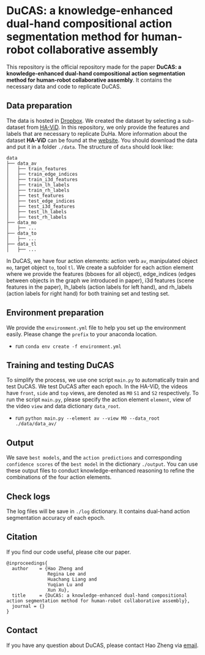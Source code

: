 # DuCAS: a knowledge-enhanced dual-hand compositional action segmentation method for human-robot collaborative assembly

This repository is the official repository made for the paper **DuCAS: a knowledge-enhanced dual-hand compositional action segmentation method for human-robot collaborative assembly**. It contains the necessary data and code to replicate DuCAS.

## Data preparation
The data is hosted in [Dropbox](https://www.dropbox.com/scl/fo/314g59o3qlplkwk2zfvyh/h?rlkey=yow1900rkxf5pukv4a7svt9rl&dl=0). We created the dataset by selecting a sub-dataset from [HA-ViD](https://iai-hrc.github.io/ha-vid). In this repository, we only provide the features and labels that are necessary to replicate DuHa. More information about the dataset **HA-ViD** can be found at the [website](https://iai-hrc.github.io/ha-vid).
You should download the data and put it in a folder `./data`. 
The structure of `data` should look like:
```
data
├── data_av
│   ├── train_features
│   ├── train_edge_indices
│   ├── train_i3d_features
│   ├── train_lh_labels
│   ├── train_rh_labels
│   ├── test_features
│   ├── test_edge_indices
│   ├── test_i3d_features
│   ├── test_lh_labels
│   ├── test_rh_labels
├── data_mo
│   ├── ...
├── data_to
│   ├── ...
├── data_tl
│   ├── ...
```

In DuCAS, we have four action elements: action verb `av`, manipulated object `mo`, target object `to`, tool `tl`. We create a subfolder for each action element where we provide the features (bboxes for all object), edge_indices (edges between objects in the graph we introduced in paper), i3d features (scene features in the paper), lh_labels (action labels for left hand), and rh_labels (action labels for right hand) for both training set and testing set.

## Environment preparation
We provide the `environment.yml` file to help you set up the environment easily. Please change the `prefix` to your anaconda location.
* run `conda env create -f environment.yml`

## Training and testing DuCAS
To simplify the process, we use one script `main.py` to automatically train and test DuCAS. We test DuCAS after each epoch. In the HA-ViD, the videos have `front`, `side` and `top` views, are denoted as `M0` `S1` and `S2` respectively. To run the script `main.py`, please specify the action element `element`, view of the video `view` and data dictionary `data_root`.
* run `python main.py --element av --view M0 --data_root ./data/data_av/`

## Output
We save `best models`, and the `action predictions` and corresponding `confidence scores` of the `best model` in the dictionary `./output`. You can use these output files to conduct knowledge-enhanced reasoning to refine the combinations of the four action elements. 

## Check logs
The log files will be save in `./log` dictionary. It contains dual-hand action segmentation accuracy of each epoch. 

## Citation
If you find our code useful, please cite our paper. 
```
@inproceedings{
  author    = {Hao Zheng and
               Regina Lee and
               Huachang Liang and
               Yuqian Lu and 
               Xun Xu},
  title     = {DuCAS: a knowledge-enhanced dual-hand compositional action segmentation method for human-robot collaborative assembly},
  journal = {}
}
```

## Contact
If you have any question about DuCAS, please contact Hao Zheng via [email](mailto:hzhe951@aucklanduni.ac.nz).
